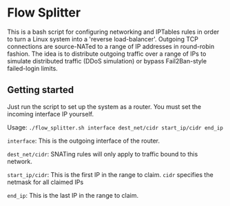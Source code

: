 # Flow Splitter

This is a bash script for configuring networking and IPTables rules in order to turn a Linux system into a 'reverse load-balancer'. Outgoing TCP connections are source-NATed to a range of IP addresses in round-robin fashion. The idea is to distribute outgoing traffic over a range of IPs to simulate distributed traffic (DDoS simulation) or bypass Fail2Ban-style failed-login limits.

## Getting started

Just run the script to set up the system as a router. You must set the incoming interface IP yourself.

Usage: `./flow_splitter.sh interface dest_net/cidr start_ip/cidr end_ip`

`interface`: This is the outgoing interface of the router.

`dest_net/cidr`: SNATing rules will only apply to traffic bound to this network.

`start_ip/cidr`: This is the first IP in the range to claim. `cidr` specifies the netmask for all claimed IPs

`end_ip`: This is the last IP in the range to claim.
